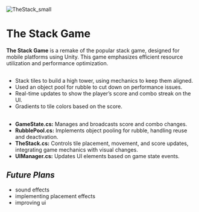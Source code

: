 ![TheStack_small](https://github.com/user-attachments/assets/4fa72f89-d02a-4971-97eb-fbb7f3ca3175)

# **The Stack Game**

**The Stack Game** is a remake of the popular stack game, designed for mobile platforms using Unity. This game emphasizes efficient resource utilization and performance optimization.

##

- Stack tiles to build a high tower, using mechanics to keep them aligned.
- Used an object pool for rubble to cut down on performance issues.
- Real-time updates to show the player’s score and combo streak on the UI.
- Gradients to tile colors based on the score.

##
- **GameState.cs:** Manages and broadcasts score and combo changes.
- **RubblePool.cs:** Implements object pooling for rubble, handling reuse and deactivation.
- **TheStack.cs:** Controls tile placement, movement, and score updates, integrating game mechanics with visual changes.
- **UIManager.cs:** Updates UI elements based on game state events.
  
## *Future Plans*
- sound effects
- implementing placement effects
- improving ui
